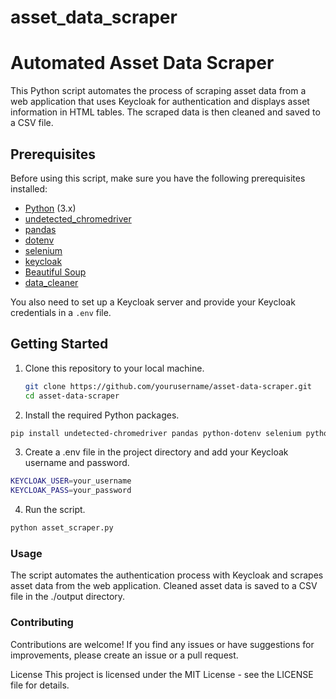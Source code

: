 ﻿# asset_data_scraper

# Automated Asset Data Scraper

This Python script automates the process of scraping asset data from a web application that uses Keycloak for authentication and displays asset information in HTML tables. The scraped data is then cleaned and saved to a CSV file.

## Prerequisites

Before using this script, make sure you have the following prerequisites installed:

- [Python](https://www.python.org/) (3.x)
- [undetected_chromedriver](https://pypi.org/project/undetected-chromedriver/)
- [pandas](https://pandas.pydata.org/)
- [dotenv](https://pypi.org/project/python-dotenv/)
- [selenium](https://pypi.org/project/selenium/)
- [keycloak](https://pypi.org/project/python-keycloak/)
- [Beautiful Soup](https://www.crummy.com/software/BeautifulSoup/)
- [data_cleaner](https://pypi.org/project/data-cleaner/)

You also need to set up a Keycloak server and provide your Keycloak credentials in a `.env` file.

## Getting Started

1. Clone this repository to your local machine.

   ```bash
   git clone https://github.com/yourusername/asset-data-scraper.git
   cd asset-data-scraper

2. Install the required Python packages.

```bash
pip install undetected-chromedriver pandas python-dotenv selenium python-keycloak beautifulsoup4 data-cleaner
```

3. Create a .env file in the project directory and add your Keycloak username and password.

```bash
KEYCLOAK_USER=your_username
KEYCLOAK_PASS=your_password
```

4. Run the script.

```bash
python asset_scraper.py
```

### Usage
The script automates the authentication process with Keycloak and scrapes asset data from the web application.
Cleaned asset data is saved to a CSV file in the ./output directory.

### Contributing
Contributions are welcome! If you find any issues or have suggestions for improvements, please create an issue or a pull request.

License
This project is licensed under the MIT License - see the LICENSE file for details.


